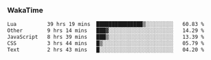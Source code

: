 ### WakaTime

<!--START_SECTION:waka-->

```txt
Lua          39 hrs 19 mins  ███████████████▒░░░░░░░░░   60.83 %
Other        9 hrs 14 mins   ███▓░░░░░░░░░░░░░░░░░░░░░   14.29 %
JavaScript   8 hrs 39 mins   ███▒░░░░░░░░░░░░░░░░░░░░░   13.39 %
CSS          3 hrs 44 mins   █▒░░░░░░░░░░░░░░░░░░░░░░░   05.79 %
Text         2 hrs 43 mins   █░░░░░░░░░░░░░░░░░░░░░░░░   04.20 %
```

<!--END_SECTION:waka-->
